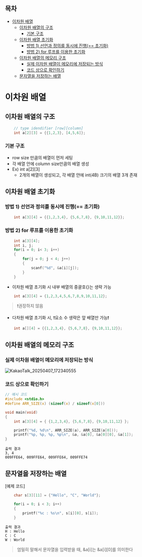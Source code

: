 ## 목차
- [이차원 배열](#이차원-배열)
  - [이차원 배열의 구조](#이차원-배열의-구조)
    - [기본 구조](#기본-구조)
  - [이차원 배열 초기화](#이차원-배열-초기화)
    - [방법 1) 선언과 정의를 동시에 진행(== 초기화)](#방법-1-선언과-정의를-동시에-진행-초기화)
    - [방법 2) for 루프를 이용한 초기화](#방법-2-for-루프를-이용한-초기화)
  - [이차원 배열의 메모리 구조](#이차원-배열의-메모리-구조)
    - [실제 이차원 배열이 메모리에 저장되는 방식](#실제-이차원-배열이-메모리에-저장되는-방식)
    - [코드 상으로 확인하기](#코드-상으로-확인하기)
  - [문자열을 저장하는 배열](#문자열을-저장하는-배열)

# 이차원 배열

## 이차원 배열의 구조
```c
    // type idendifier [row][column]
    int a[2][3] = {{1,2,3}, [4,5,6]};
```

### 기본 구조
  - row size 만큼의 배열이 먼저 세팅
  - 각 배열 안에 column size만큼의 배열 생성
  - Ex) int a[2][3]
    - 2개의 배열이 생성되고, 각 배열 안에 int(4B) 크기의 배열 3개 존재

## 이차원 배열 초기화

### 방법 1) 선언과 정의를 동시에 진행(== 초기화)
```c
    int a[3][4] = {{1,2,3,4}, {5,6,7,8}, {9,10,11,12}};
```

### 방법 2) for 루프를 이용한 초기화
```c
    int a[3][4];
    int i, j;
    for(i = 0; i< 3; i++)
    {
        for(j = 0; j < 4; j++)
        {
            scanf("%d", &a[i][j]);
        }
    }
```

- 이차원 배열 초기화 시 내부 배열의 중괄호{}는 생략 가능
```c
    int a[3][4] = {1,2,3,4,5,6,7,8,9,10,11,12};
```
> ❗권장하지 않음

- 다차원 배열 초기화 시, ❗요소 수 생략은 앞 배열만 가능❗
```c
    int a[][4] = {{1,2,3,4}, {5,6,7,8}, {9,10,11,12}};
```

## 이차원 배열의 메모리 구조

### 실제 이차원 배열이 메모리에 저장되는 방식
![KakaoTalk_20250407_172340555](https://github.com/user-attachments/assets/014dc2ac-ad8e-49ca-bbe5-0e51cd55a745)


### 코드 상으로 확인하기
```c
// 예시 코드
#include <stdio.h>
#define ARR_SIZE(x) (sizeof(x) / sizeof(x[0]))

void main(void)
{
	int a[3][4] = { {1,2,3,4}, {5,6,7,8}, {9,10,11,12} };

	printf("%d, %d\n", ARR_SIZE(a), ARR_SIZE(a[0]));
	printf("%p, %p, %p, %p\n", &a, &a[0], &a[0][0], &a[1]);
}
```

```
출력 결과
3, 4
009FFE64, 009FFE64, 009FFE64, 009FFE74
```

## 문자열을 저장하는 배열

[예제 코드]
```c
    char s[3][11] = {"Hello", "C", "World"};

    for(i = 0; i < 3; i++)
    {
        printf("%c : %s\n", s[i][0], s[i]);
    }
```

```
출력 결과
H : Hello
C : C
W : World
```
> 엄밀히 말해서 문자열을 입력받을 때, &a[i]는 &a[i][0]를 의미한다
